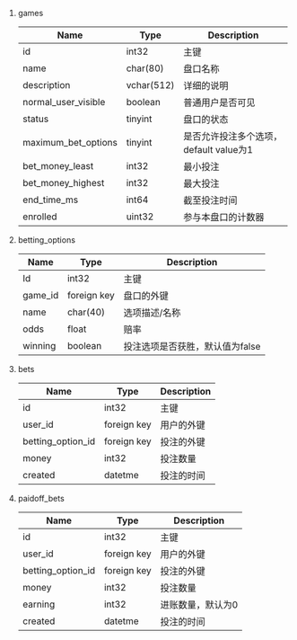 1. games

   | Name                | Type       | Description                            |
   | ------------------- | ---------- | -------------------------------------- |
   | id                  | int32      | 主键                                   |
   | name                | char(80)   | 盘口名称                               |
   | description         | vchar(512) | 详细的说明                             |
   | normal_user_visible | boolean    | 普通用户是否可见                       |
   | status              | tinyint    | 盘口的状态                             |
   | maximum_bet_options | tinyint    | 是否允许投注多个选项，default value为1 |
   | bet_money_least     | int32      | 最小投注                               |
   | bet_money_highest   | int32      | 最大投注                               |
   | end_time_ms         | int64      | 截至投注时间                           |
   | enrolled            | uint32     | 参与本盘口的计数器                     |
2. betting_options

   | Name    | Type        | Description                     |
   | ------- | ----------- | ------------------------------- |
   | Id      | int32       | 主键                            |
   | game_id | foreign key | 盘口的外键                      |
   | name    | char(40)    | 选项描述/名称                   |
   | odds    | float       | 赔率                            |
   | winning | boolean     | 投注选项是否获胜，默认值为false |

3. bets

   | Name              | Type        | Description |
   | ----------------- | ----------- | ----------- |
   | id                | int32       | 主键        |
   | user_id           | foreign key | 用户的外键  |
   | betting_option_id | foreign key | 投注的外键  |
   | money             | int32       | 投注数量    |
   | created           | datetme     | 投注的时间  |

4. paidoff_bets

   | Name              | Type        | Description       |
   | ----------------- | ----------- | ----------------- |
   | id                | int32       | 主键              |
   | user_id           | foreign key | 用户的外键        |
   | betting_option_id | foreign key | 投注的外键        |
   | money             | int32       | 投注数量          |
   | earning           | int32       | 进账数量，默认为0 |
   | created           | datetme     | 投注的时间        |


<!-- TODO: tables needed from discuz -->
